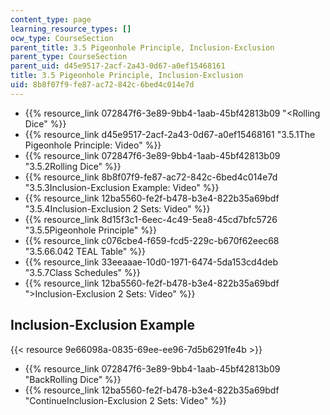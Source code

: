 ```yaml
---
content_type: page
learning_resource_types: []
ocw_type: CourseSection
parent_title: 3.5 Pigeonhole Principle, Inclusion-Exclusion
parent_type: CourseSection
parent_uid: d45e9517-2acf-2a43-0d67-a0ef15468161
title: 3.5 Pigeonhole Principle, Inclusion-Exclusion
uid: 8b8f07f9-fe87-ac72-842c-6bed4c014e7d
---
```


*   {{% resource_link 072847f6-3e89-9bb4-1aab-45bf42813b09 "\<Rolling Dice" %}}
*   {{% resource_link d45e9517-2acf-2a43-0d67-a0ef15468161 "3.5.1The Pigeonhole Principle: Video" %}}
*   {{% resource_link 072847f6-3e89-9bb4-1aab-45bf42813b09 "3.5.2Rolling Dice" %}}
*   {{% resource_link 8b8f07f9-fe87-ac72-842c-6bed4c014e7d "3.5.3Inclusion-Exclusion Example: Video" %}}
*   {{% resource_link 12ba5560-fe2f-b478-b3e4-822b35a69bdf "3.5.4Inclusion-Exclusion 2 Sets: Video" %}}
*   {{% resource_link 8d15f3c1-6eec-4c49-5ea8-45cd7bfc5726 "3.5.5Pigeonhole Principle" %}}
*   {{% resource_link c076cbe4-f659-fcd5-229c-b670f62eec68 "3.5.66.042 TEAL Table" %}}
*   {{% resource_link 33eeaaae-10d0-1971-6474-5da153cd4deb "3.5.7Class Schedules" %}}
*   {{% resource_link 12ba5560-fe2f-b478-b3e4-822b35a69bdf "\>Inclusion-Exclusion 2 Sets: Video" %}}

Inclusion-Exclusion Example
---------------------------

{{< resource 9e66098a-0835-69ee-ee96-7d5b6291fe4b >}}

*   {{% resource_link 072847f6-3e89-9bb4-1aab-45bf42813b09 "BackRolling Dice" %}}
*   {{% resource_link 12ba5560-fe2f-b478-b3e4-822b35a69bdf "ContinueInclusion-Exclusion 2 Sets: Video" %}}